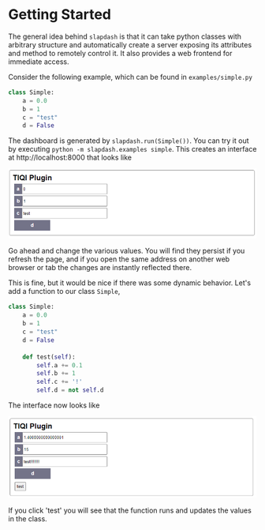 # Getting Started

The general idea behind `slapdash` is that it can take python classes with arbitrary structure and automatically create a server exposing its attributes and method to remotely control it. It also provides a web frontend for immediate access.

Consider the following example, which can be found in `examples/simple.py`

```python
class Simple:
    a = 0.0
    b = 1
    c = "test"
    d = False
```

The dashboard is generated by `slapdash.run(Simple())`. You can try it out by executing `python -m slapdash.examples simple`. This creates an interface at http://localhost:8000 that looks like

![Getting Started Simple](./images/getting_started_simple.png)

Go ahead and change the various values. You will find they persist if you refresh the page, and if you open the same address on another web browser or tab the changes are instantly reflected there.

This is fine, but it would be nice if there was some dynamic behavior. Let's add a function to our class `Simple`,

```python
class Simple:
    a = 0.0
    b = 1
    c = "test"
    d = False

    def test(self):
        self.a += 0.1
        self.b += 1
        self.c += '!'
        self.d = not self.d
```

The interface now looks like

![Getting Started Simple](./images/getting_started_simple2.png)

If you click 'test' you will see that the function runs and updates the values in the class.
